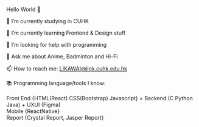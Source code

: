 Hello World 👋


🔭 I’m currently studying in CUHK

🌱 I’m currently learning Frontend & Design stuff

🤔 I’m looking for help with programming

💬 Ask me about Anime, Badminton and Hi-Fi 

📫 How to reach me: LIKAWAI@link.cuhk.edu.hk

📚 Programming language/tools I know: 
<br>
<br>
Front End {HTML(React) CSS(Bootstrap) Javascript} + Backend (C Python Java) + UXUI (Figma)
<br>
Mobile {ReactNative}
<br>
Report {Crystal Report, Jasper Report}
